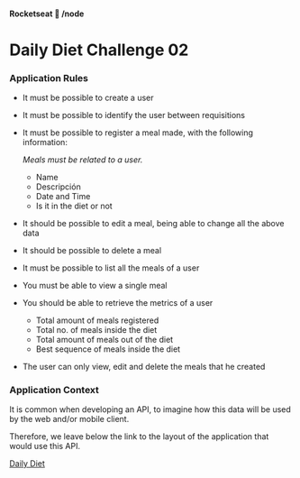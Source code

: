#### Rocketseat 💜 /node 
# Daily Diet Challenge 02

### Application Rules

- It must be possible to create a user
- It must be possible to identify the user between requisitions
- It must be possible to register a meal made, with the following information:
    
    *Meals must be related to a user.*
    
    - Name
    - Descripción
    - Date and Time
    - Is it in the diet or not 

- It should be possible to edit a meal, being able to change all the above data
- It should be possible to delete a meal
- It must be possible to list all the meals of a user
- You must be able to view a single meal
- You should be able to retrieve the metrics of a user
    - Total amount of meals registered
    - Total no. of meals inside the diet
    - Total amount of meals out of the diet
    - Best sequence of meals inside the diet
- The user can only view, edit and delete the meals that he created

### Application Context

It is common when developing an API, to imagine how this data will be used by the web and/or mobile client.

Therefore, we leave below the link to the layout of the application that would use this API.

[Daily Diet](https://www.figma.com/community/file/1218573349379609244)
